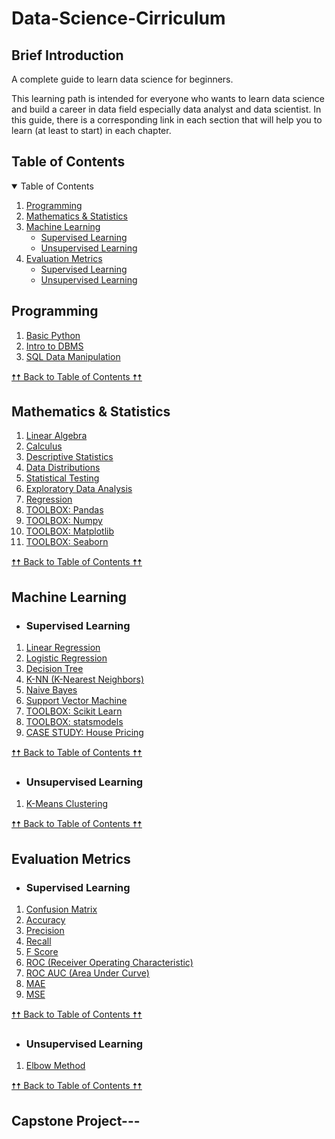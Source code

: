# Data-Science-Cirriculum



## Brief Introduction

A complete guide to learn data science for beginners.

This learning path is intended for everyone who wants to learn data science and build a career in data field especially data analyst and data scientist. In this guide, there is a corresponding link in each section that will help you to learn (at least to start) in each chapter.

## Table of Contents

<details open="open">
  <summary>Table of Contents</summary>
  <ol>
    <li><a href="#programming">Programming</a></li>
    <li><a href="#mathematics--statistics">Mathematics & Statistics</a></li>
    <li>
      <a href="#Basic-machine-learning">Machine Learning</a>
      <ul>
        <li><a href="#supervised-learning">Supervised Learning</a></li>
        <li><a href="#unsupervised-learning">Unsupervised Learning</a></li>
      </ul>
    </li>
    <li>
      <a href="#evaluation-metrics">Evaluation Metrics</a>
      <ul>
        <li><a href="#supervised-learning-1">Supervised Learning</a></li>
        <li><a href="#unsupervised-learning-1">Unsupervised Learning</a></li>
      </ul>
    </li>
    
    
  </ol>
</details>

## Programming

1. [Basic Python](https://www.learnpython.org/)
3. [Intro to DBMS](https://www.omnisci.com/technical-glossary/dbms)
4. [SQL Data Manipulation](https://mode.com/sql-tutorial/introduction-to-sql)

<a href="#table-of-contents">🠥🠥 Back to Table of Contents 🠥🠥</a>

## Mathematics & Statistics

1.  [Linear Algebra](https://www.coursera.org/learn/linear-algebra-machine-learning)
2.  [Calculus](https://www.coursera.org/learn/multivariate-calculus-machine-learning?specialization=mathematics-machine-learning)
3.  [Descriptive Statistics](https://conjointly.com/kb/descriptive-statistics/)
4.  [Data Distributions](https://www.analyticssteps.com/blogs/10-types-statistical-data-distribution-models)
5.  [Statistical Testing](https://homeweb.csulb.edu/~msaintg/ppa696/696stsig.htm)
6.  [Exploratory Data Analysis](https://medium.com/data-folks-indonesia/10-things-to-do-when-conducting-your-exploratory-data-analysis-eda-7e3b2dfbf812)
7.  [Regression](https://www.listendata.com/2018/03/regression-analysis.html)
8.  [TOOLBOX: Pandas](https://pandas.pydata.org/)
9.  [TOOLBOX: Numpy](https://numpy.org/)
10. [TOOLBOX: Matplotlib](https://matplotlib.org/)
11. [TOOLBOX: Seaborn](https://seaborn.pydata.org/)

<a href="#table-of-contents">🠥🠥 Back to Table of Contents 🠥🠥</a>

## Machine Learning

- ### Supervised Learning
1.  [Linear Regression](https://machinelearningmastery.com/linear-regression-for-machine-learning/)
2.  [Logistic Regression](https://machinelearningmastery.com/logistic-regression-for-machine-learning/)
3.  [Decision Tree](https://machinelearningmastery.com/implement-decision-tree-algorithm-scratch-python/)
4.  [K-NN (K-Nearest Neighbors)](https://towardsdatascience.com/machine-learning-basics-with-the-k-nearest-neighbors-algorithm-6a6e71d01761)
5.  [Naive Bayes](https://jakevdp.github.io/PythonDataScienceHandbook/05.05-naive-bayes.html)
6.  [Support Vector Machine](https://datascience.foundation/datatalk/basic-overview-of-svm-algorithm)
7. [TOOLBOX: Scikit Learn](https://scikit-learn.org/stable/)
8. [TOOLBOX: statsmodels](https://www.statsmodels.org/stable/index.html)
9. [CASE STUDY: House Pricing](https://www.kaggle.com/c/house-prices-advanced-regression-techniques)


<a href="#table-of-contents">🠥🠥 Back to Table of Contents 🠥🠥</a>

- ### Unsupervised Learning

1. [K-Means Clustering](https://www.kdnuggets.com/2019/05/guide-k-means-clustering-algorithm.html)

<a href="#table-of-contents">🠥🠥 Back to Table of Contents 🠥🠥</a>

## Evaluation Metrics

- ### Supervised Learning

1. [Confusion Matrix](https://www.analyticsvidhya.com/blog/2020/04/confusion-matrix-machine-learning/)
2. [Accuracy](https://scikit-learn.org/stable/modules/generated/sklearn.metrics.accuracy_score.html)
3. [Precision](https://scikit-learn.org/stable/modules/generated/sklearn.metrics.precision_score.html#sklearn.metrics.precision_score)
4. [Recall](https://scikit-learn.org/stable/modules/generated/sklearn.metrics.recall_score.html#sklearn.metrics.recall_score)
5. [F Score](https://scikit-learn.org/stable/modules/generated/sklearn.metrics.f1_score.html#sklearn.metrics.f1_score)
6. [ROC (Receiver Operating Characteristic)](https://scikit-learn.org/stable/modules/generated/sklearn.metrics.roc_curve.html)
7. [ROC AUC (Area Under Curve)](https://scikit-learn.org/stable/modules/generated/sklearn.metrics.roc_auc_score.html#sklearn.metrics.roc_auc_score)
8. [MAE](https://www.statisticshowto.com/absolute-error/)
9. [MSE](https://www.freecodecamp.org/news/machine-learning-mean-squared-error-regression-line-c7dde9a26b93/)


<a href="#table-of-contents">🠥🠥 Back to Table of Contents 🠥🠥</a>

- ### Unsupervised Learning

1. [Elbow Method](<https://en.wikipedia.org/wiki/Elbow_method_(clustering)>)

<a href="#table-of-contents">🠥🠥 Back to Table of Contents 🠥🠥</a>



## Capstone Project---




